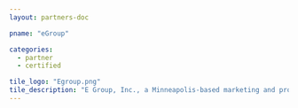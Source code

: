 ```yaml
---
layout: partners-doc

pname: "eGroup"

categories: 
  - partner
  - certified

tile_logo: "Egroup.png"
tile_description: "E Group, Inc., a Minneapolis-based marketing and promotions agency, specializes in loyalty marketing, engagement strategies, and incentive programs to help clients accomplish specific business goals."
---
```

